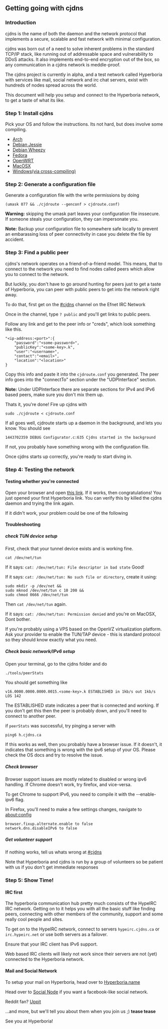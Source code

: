 ## Getting going with cjdns

### Introduction

cjdns is the name of both the daemon and the network protocol that implements a secure, scalable and fast network with minimal configuration.

cjdns was born out of a need to solve inherent problems in the standard TCP/IP stack, like running out of addressable space and vulnerability to DDoS attacks.
It also implements end-to-end encryption out of the box, so any communication in a cjdns network is meddle-proof.

The cjdns project is currently in alpha, and a test network called Hyperboria with services like mail, social network and irc chat servers, exist with hundreds of nodes spread across the world.

This document will help you setup and connect to the Hyperboria network, to get a taste of what its like.

### Step 1: Install cjdns

Pick your OS and follow the instructions. Its not hard, but does involve some compiling.

* [Arch](install/arch.md)
* [Debian Jessie](install/debian-jessie.md)
* [Debian Wheezy](install/debian-wheezy.md)
* [Fedora](install/fedora.md)
* [OpenWRT](install/openwrt.md)
* [MacOSX](install/osx.md)
* [Windows(via cross-compiling)](install/windows.md)

### Step 2: Generate a configuration file

Generate a configuration file with the write permissions by doing

    (umask 077 && ./cjdroute --genconf > cjdroute.conf)

**Warning:** skipping the umask part leaves your configuration file inssecure.
If someone steals your configuration, they can impersonate you.

**Note:** Backup your configuration file to somewhere safe locally to prevent
an embarassing loss of peer connectivity in case you delete the file by accident. 

### Step 3: Find a public peer

cjdns's network operates on a friend-of-a-friend model. This means, that to connect to 
the network you need to find nodes called peers which allow you to connect to the network.

But luckily, you don't have to go around hunting for peers just to get a taste of Hyperboria,
you can peer with public peers to get into the network right away.

To do that, first get on the [#cjdns](http://chat.efnet.org/irc.cgi?chan=%23cjdns) channel 
on the Efnet IRC Network

Once in the channel, type `? public` and you'll get links to public peers.

Follow any link and get to the peer info or "creds", which look something like this.

    "<ip-address:<port>":{
        "password":"<some-password>",
        "publicKey":"<some-key>.k",
        "user":"<username>",
        "contact":"<email>",
        "location":"<location>"
    }

Copy this info and paste it into the `cjdroute.conf` you generated. The peer info
goes into the "connectTo" section under the "UDPInterface" section. 

**Note:** Under UDPInterface there are separate sections for IPv4 and IPv6 based peers,
make sure you don't mix them up.

Thats it, you're done! Fire up cjdns with

    sudo ./cjdroute < cjdroute.conf  

If all goes well, cjdroute starts up a daemon in the background, and lets you know. You should see

    1443702359 DEBUG Configurator.c:635 Cjdns started in the background

If not, you probably have something wrong with the configuration file.

Once cjdns starts up correctly, you're ready to start diving in.

### Step 4: Testing the network

#### Testing whether you're connected

Open your browser and open [this link](http://h.cjdns.ca). If it works, then
congratulations! You just opened your first Hyperboria link. You can verify this
by killed the cjdns daemon and trying the link again.

If it didn't work, your problem could be one of the following

#### Troubleshooting

##### check TUN device setup

First, check that your tunnel device exists and is working fine.

    cat /dev/net/tun

If it says: `cat: /dev/net/tun: File descriptor in bad state` Good!

If it says: `cat: /dev/net/tun: No such file or directory`, create it using:

    sudo mkdir -p /dev/net &&
    sudo mknod /dev/net/tun c 10 200 &&
    sudo chmod 0666 /dev/net/tun

Then `cat /dev/net/tun` again.

If it says: `cat: /dev/net/tun: Permission denied` and you're on MacOSX, Dont bother.

If you're probably using a VPS based on the OpenVZ virtualization platform. Ask your provider to enable the
TUN/TAP device - this is standard protocol so they should know exactly what you
need. 

##### Check basic network/IPv6 setup 

Open your terminal, go to the cjdns folder and do

    ./tools/peerStats

You should get something like

    v16.0000.0000.0000.0015.<some-key>.k ESTABLISHED in 1kb/s out 1kb/s  LOS 142

The ESTABLISHED state indicates a peer that is connected and working. If you don't get
this then the peer is probably down, and you'll need to connect to another peer.

if `peerStats` was successful, try pinging a server with

    ping6 h.cjdns.ca

If this works as well, then you probably have a browser issue.
If it doesn't, it indicates that something is wrong with the ipv6 setup of your OS.
Please check the OS docs and try to resolve the issue.

##### Check browser

Browser support issues are mostly related to disabled or wrong ipv6 handling.
If Chrome doesn't work, try firefox, and vice-versa.

To get Chrome to support IPv6, you need to compile it with the --enable-ipv6 flag.

In Firefox, you'll need to make a few settings changes, navigate to [about:config](about:config)

    browser.fixup.alternate.enable to false
    network.dns.disableIPv6 to false

##### Get volunteer support

If nothing works, tell us whats wrong at [#cjdns](http://chat.efnet.org/irc.cgi?chan=%23cjdns)

Note that Hyperboria and cjdns is run by a group of volunteers so be patient with us if you don't 
get immediate responses

### Step 5: Show Time!

#### IRC first

The hyperboria communication hub pretty much consists of the HypeIRC IRC network. Getting on to it
helps you with all the basic stuff like finding peers, connecting with other members of the community,
support and some really cool people and sites.

To get on to the HypeIRC network, connect to servers `hypeirc.cjdns.ca` or `irc.hypeirc.net` or use
both servers as a failover.

Ensure that your IRC client has IPv6 support. 

Web based IRC clients will likely not work since their servers are not (yet) connected to the Hyperboria network.

#### Mail and Social Network

To setup your mail on Hyperboria, head over to [Hyperboria.name](http://hyperboria.name)

Head over to [Social Node](http://socialno.de) if you want a facebook-like social network.

Reddit fan? [Uppit](http://uppit.us)

...and more, but we'll tell you about them when you join us ;) **tease tease**

See you at Hyperboria!
